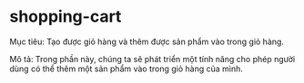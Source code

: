 # shopping-cart
Mục tiêu:
Tạo được giỏ hàng và thêm được sản phẩm vào trong giỏ hàng.

Mô tả:
Trong phần này, chúng ta sẽ phát triển một tính năng cho phép người dùng có thể thêm một sản phẩm vào trong giỏ hàng của mình.
